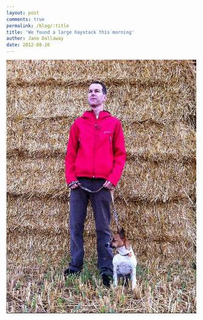 ```yaml
---
layout: post
comments: true
permalink: /blog/:title
title: 'We found a large haystack this morning'
author: Jane Dallaway
date: 2012-08-26
---
```


<div>
<a href="/media/Xphoto.JPG">
<img width="500" src="/media/Xphoto.JPG.500.JPG" height="667"></img>
</a>
</div>


    
